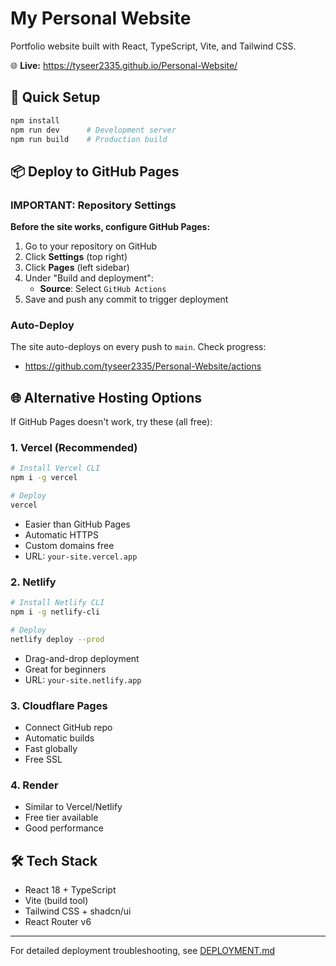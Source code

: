 # My Personal Website

Portfolio website built with React, TypeScript, Vite, and Tailwind CSS.

🌐 **Live:** https://tyseer2335.github.io/Personal-Website/

## 🚀 Quick Setup

```bash
npm install
npm run dev      # Development server
npm run build    # Production build
```

## 📦 Deploy to GitHub Pages

### IMPORTANT: Repository Settings

**Before the site works, configure GitHub Pages:**

1. Go to your repository on GitHub
2. Click **Settings** (top right)
3. Click **Pages** (left sidebar)
4. Under "Build and deployment":
   - **Source**: Select `GitHub Actions`
5. Save and push any commit to trigger deployment

### Auto-Deploy

The site auto-deploys on every push to `main`. Check progress:
- https://github.com/tyseer2335/Personal-Website/actions

## 🌐 Alternative Hosting Options

If GitHub Pages doesn't work, try these (all free):

### 1. **Vercel** (Recommended)
```bash
# Install Vercel CLI
npm i -g vercel

# Deploy
vercel
```
- Easier than GitHub Pages
- Automatic HTTPS
- Custom domains free
- URL: `your-site.vercel.app`

### 2. **Netlify**
```bash
# Install Netlify CLI
npm i -g netlify-cli

# Deploy
netlify deploy --prod
```
- Drag-and-drop deployment
- Great for beginners
- URL: `your-site.netlify.app`

### 3. **Cloudflare Pages**
- Connect GitHub repo
- Automatic builds
- Fast globally
- Free SSL

### 4. **Render**
- Similar to Vercel/Netlify
- Free tier available
- Good performance

## 🛠️ Tech Stack

- React 18 + TypeScript
- Vite (build tool)
- Tailwind CSS + shadcn/ui
- React Router v6

---

For detailed deployment troubleshooting, see [DEPLOYMENT.md](./DEPLOYMENT.md)